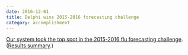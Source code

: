 ```yaml
---
date: 2016-12-01
title: Delphi wins 2015-2016 forecasting challenge
category: accomplishment
---
```


[Our system took the top spot in the 2015-2016 flu forecasting challenge](https://www.cdc.gov/flu/spotlights/flu-activity-forecasts-2016-2017.htm). ([Results summary](https://www.cs.cmu.edu/~roni/CDC%20Flu%20Challenge%202015-2016%20Results.pdf).)
